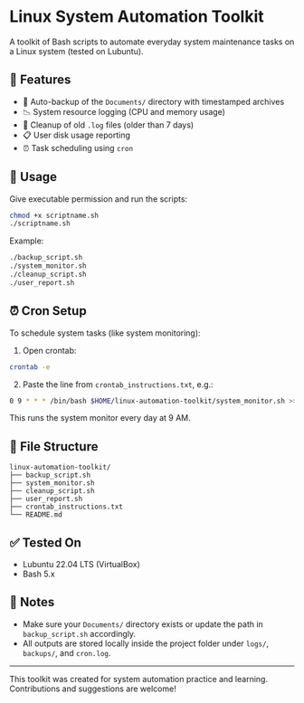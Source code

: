 # Linux System Automation Toolkit

A toolkit of Bash scripts to automate everyday system maintenance tasks on a Linux system (tested on Lubuntu).

## 🔧 Features
- 📁 Auto-backup of the `Documents/` directory with timestamped archives
- 📉 System resource logging (CPU and memory usage)
- 🧹 Cleanup of old `.log` files (older than 7 days)
- 📋 User disk usage reporting
- ⏰ Task scheduling using `cron`

## 🚀 Usage

Give executable permission and run the scripts:

```bash
chmod +x scriptname.sh
./scriptname.sh
````

Example:

```bash
./backup_script.sh
./system_monitor.sh
./cleanup_script.sh
./user_report.sh
```

## ⏰ Cron Setup

To schedule system tasks (like system monitoring):

1. Open crontab:

```bash
crontab -e
```

2. Paste the line from `crontab_instructions.txt`, e.g.:

```bash
0 9 * * * /bin/bash $HOME/linux-automation-toolkit/system_monitor.sh >> $HOME/linux-automation-toolkit/cron.log 2>&1
```

This runs the system monitor every day at 9 AM.

## 📁 File Structure

```
linux-automation-toolkit/
├── backup_script.sh
├── system_monitor.sh
├── cleanup_script.sh
├── user_report.sh
├── crontab_instructions.txt
└── README.md
```

## ✅ Tested On

* Lubuntu 22.04 LTS (VirtualBox)
* Bash 5.x

## 📌 Notes

* Make sure your `Documents/` directory exists or update the path in `backup_script.sh` accordingly.
* All outputs are stored locally inside the project folder under `logs/`, `backups/`, and `cron.log`.

---

This toolkit was created for system automation practice and learning. Contributions and suggestions are welcome!

```

